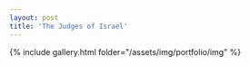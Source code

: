 ```yaml
---
layout: post
title: 'The Judges of Israel'
---
```



{% include gallery.html folder="/assets/img/portfolio/img" %}